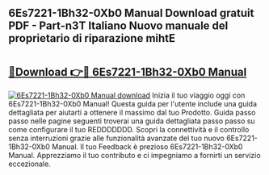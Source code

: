 ## 6Es7221-1Bh32-0Xb0 Manual Download gratuit PDF - Part-n3T Italiano Nuovo manuale del proprietario di riparazione mihtE

# <h2><a href="http://dfcyzi.blite.top/?on=6Es7221-1Bh32-0Xb0+Manual">🔗Download 👉🔴 6Es7221-1Bh32-0Xb0 Manual</a></h2>

[![6Es7221-1Bh32-0Xb0 Manual download](https://i.imgur.com/lujVjoI.png)](http://dfcyzi.blite.top/?on=6Es7221-1Bh32-0Xb0+Manual)
Inizia il tuo viaggio oggi con 6Es7221-1Bh32-0Xb0 Manual! Questa guida per l'utente include una guida dettagliata per aiutarti a ottenere il massimo dal tuo Prodotto. Guida passo passo nelle pagine seguenti troverai una guida dettagliata passo passo su come configurare il tuo REDDDDDDD. Scopri la connettività e il controllo senza interruzioni grazie alle funzionalità avanzate del tuo nuovo 6Es7221-1Bh32-0Xb0 Manual. Il tuo Feedback è prezioso 6Es7221-1Bh32-0Xb0 Manual. Apprezziamo il tuo contributo e ci impegniamo a fornirti un servizio eccezionale.
